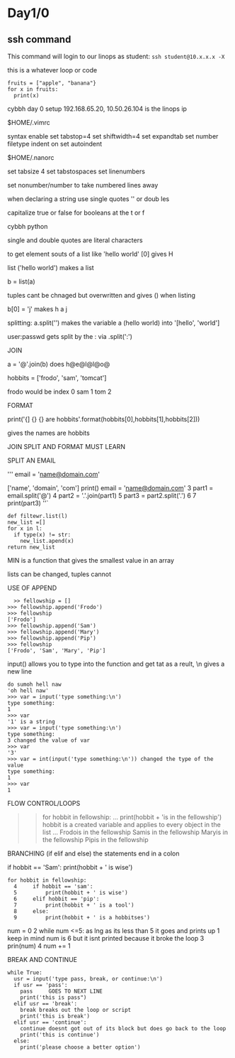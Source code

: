 # Day1/0
## ssh command
This command will login to our linops as student:
`ssh student@10.x.x.x -X`

this is a whatever loop or code 
```
fruits = ["apple", "banana"}
for x in fruits:
  print(x) 
```
cybbh day 0 setup
192.168.65.20, 10.50.26.104 is the linops ip

$HOME/.vimrc

syntax enable
set tabstop=4
set shiftwidth=4
set expandtab
set number
filetype indent on
set autoindent

$HOME/.nanorc

set tabsize 4
set tabstospaces
set linenumbers

set nonumber/number to take numbered lines away

when declaring a string use single quotes '' or doub les 

capitalize true or false for booleans at the t or f

cybbh python 

single and double quotes are literal characters

to get element souts of a list like 'hello world' [0] gives H

list ('hello world') makes a list 

b = list(a)

tuples cant be chnaged but overwritten and gives () when listing 

b[0] = 'j' makes h a j

splitting:
  a.split('') makes the variable a (hello world) into '[hello', 'world']

  user:passwd gets split by the : via .split(':')

JOIN 

  a = '@'.join(b)
  does h@e@l@l@o@

hobbits = ['frodo', 'sam', 'tomcat']

frodo would be index 0 sam 1 tom 2

FORMAT

  print('{] {} {} are hobbits'.format(hobbits[0],hobbits[1],hobbits[2]))

  gives the names are hobbits

  JOIN SPLIT AND FORMAT MUST LEARN 

SPLIT AN EMAIL

  '''
  email = 'name@domain.com'

  ['name', 'domain', 'com']
  print()
  email = 'name@domain.com'
  3 part1 = email.split('@')
  4 part2 = '.'.join(part1)
  5 part3 = part2.split('.')
  6 
  7 print(part3)
  ''`


  ```
def filtewr.list(l)
  new_list =[]
  for x in l:
    if type(x) != str:
      new_list.apend(x)
  return new_list
```

MIN is a function that gives the smallest value in an array

lists can be changed, tuples cannot

USE OF APPEND
```
  >> fellowship = []
>>> fellowship.append('Frodo')
>>> fellowship
['Frodo']
>>> fellowship.append('Sam')
>>> fellowship.append('Mary')
>>> fellowship.append('Pip')
>>> fellowship
['Frodo', 'Sam', 'Mary', 'Pip']
```

input() allows you to type into the function and get tat as a reult, \n gives a new line

```>> input('do sum')
do sumoh hell naw
'oh hell naw'
>>> var = input('type something:\n')
type something:
1
>>> var
'1' is a string 
>>> var = input('type something:\n')
type something:
3 changed the value of var
>>> var
'3'
>>> var = int(input('type something:\n')) changed the type of the value 
type something:
1
>>> var
1
```

FLOW CONTROL/LOOPS

>> for hobbit in fellowship:
...     print(hobbit + 'is in the fellowship') hobbit is a created variable and applies to every object in the list
... 
Frodois in the fellowship
Samis in the fellowship
Maryis in the fellowship
Pipis in the fellowship
>>> 

BRANCHING (if elif and else)
the statements end in a colon

if hobbit == 'Sam':
print(hobbit + ' is wise')

```
for hobbit in fellowship:
  4     if hobbit == 'sam':
  5         print(hobbit + ' is wise')
  6     elif hobbit == 'pip':
  7         print(hobbit + ' is a tool')
  8     else:
  9         print(hobbit + ' is a hobbitses')
```

num = 0
  2 while num <=5:    as lng as its less than 5 it goes and prints up 1 keep in mind num is 6 but it isnt printed because it broke the loop
  3     prin(num)
  4     num += 1

BREAK AND CONTINUE 
```
while True:
  usr = input('type pass, break, or continue:\n')
  if usr == 'pass':
    pass     GOES TO NEXT LINE   
    print('this is pass")
  elif usr == 'break':
    break breaks out the loop or script 
    print('this is break')
  elif usr == 'continue':
    continue doesnt got out of its block but does go back to the loop 
    print('this is continue')
  else:
    print('please choose a better option')
